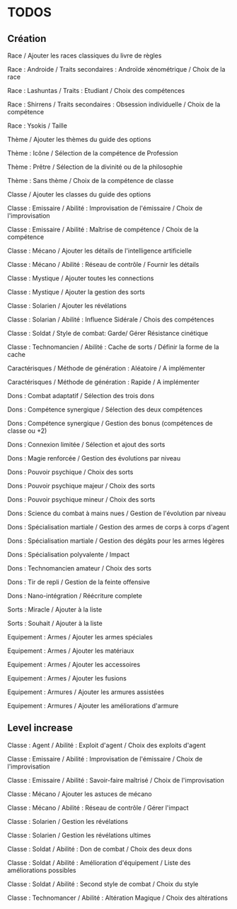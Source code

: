 # TODOS

## Création

Race / Ajouter les races classiques du livre de règles

Race : Androide / Traits secondaires : Androïde xénométrique / Choix de la race

Race : Lashuntas / Traits : Etudiant / Choix des compétences

Race : Shirrens / Traits secondaires : Obsession individuelle / Choix de la compétence

Race : Ysokis / Taille

Thème / Ajouter les thèmes du guide des options

Thème : Icône / Sélection de la compétence de Profession

Thème : Prêtre / Sélection de la divinité ou de la philosophie

Thème : Sans thème / Choix de la compétence de classe

Classe / Ajouter les classes du guide des options

Classe : Emissaire / Abilité : Improvisation de l'émissaire / Choix de l'improvisation

Classe : Emissaire / Abilité : Maîtrise de compétence / Choix de la compétence

Classe : Mécano / Ajouter les détails de l'intelligence artificielle

Classe : Mécano / Abilité : Réseau de contrôle / Fournir les détails

Classe : Mystique / Ajouter toutes les connections

Classe : Mystique / Ajouter la gestion des sorts

Classe : Solarien / Ajouter les révélations

Classe : Solarian / Abilité : Influence Sidérale / Chois des compétences

Classe : Soldat / Style de combat: Garde/ Gérer Résistance cinétique

Classe : Technomancien / Abilité : Cache de sorts / Définir la forme de la cache

Caractérisques / Méthode de génération : Aléatoire / A implémenter

Caractérisques / Méthode de génération : Rapide / A implémenter

Dons : Combat adaptatif / Sélection des trois dons

Dons : Compétence synergique / Sélection des deux compétences

Dons : Compétence synergique / Gestion des bonus (compétences de classe ou +2)

Dons : Connexion limitée / Sélection et ajout des sorts

Dons : Magie renforcée / Gestion des évolutions par niveau

Dons : Pouvoir psychique / Choix des sorts

Dons : Pouvoir psychique majeur / Choix des sorts

Dons : Pouvoir psychique mineur / Choix des sorts

Dons : Science du combat à mains nues / Gestion de l'évolution par niveau

Dons : Spécialisation martiale / Gestion des armes de corps à corps d'agent

Dons : Spécialisation martiale / Gestion des dégâts pour les armes légères

Dons : Spécialisation polyvalente / Impact

Dons : Technomancien amateur / Choix des sorts

Dons : Tir de repli / Gestion de la feinte offensive

Dons : Nano-intégration / Réécriture complete

Sorts : Miracle / Ajouter à la liste

Sorts : Souhait / Ajouter à la liste

Equipement : Armes / Ajouter les armes spéciales

Equipement : Armes / Ajouter les matériaux

Equipement : Armes / Ajouter les accessoires

Equipement : Armes / Ajouter les fusions

Equipement : Armures / Ajouter les armures assistées

Equipement : Armures / Ajouter les améliorations d'armure

## Level increase

Classe : Agent / Abilité : Exploit d'agent / Choix des exploits d'agent

Classe : Emissaire / Abilité : Improvisation de l'émissaire / Choix de l'improvisation

Classe : Emissaire / Abilité : Savoir-faire maîtrisé / Choix de l'improvisation

Classe : Mécano / Ajouter les astuces de mécano

Classe : Mécano / Abilité : Réseau de contrôle / Gérer l'impact

Classe : Solarien / Gestion les révélations

Classe : Solarien / Gestion les révélations ultimes

Classe : Soldat / Abilité : Don de combat / Choix des deux dons

Classe : Soldat / Abilité : Amélioration d'équipement / Liste des améliorations possibles

Classe : Soldat / Abilité : Second style de combat / Choix du style

Classe : Technomancer / Abilité : Altération Magique / Choix des altérations

